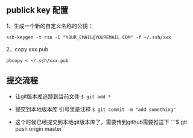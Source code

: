 ## publick key 配置
1、生成一个新的自定义名称的公钥：
```
ssh-keygen -t rsa -C "YOUR_EMAIL@YOUREMAIL.COM" -f ~/.ssh/xxx
```
2、copy xxx.pub
```
pbcopy < ~/.ssh/xxx.pub
```

## 提交流程
- 让git版本库追踪到当前文件
```$ git add *```

- 提交到本地版本库 引号里是注释
```$ git commit -m "add something"```

- 这个时候已经提交到本地git版本库了，需要传到github需要推送下
```$ git push origin master``
